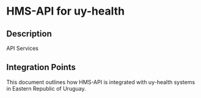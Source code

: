 # HMS-API for uy-health

## Description

API Services

## Integration Points

This document outlines how HMS-API is integrated with uy-health systems in Eastern Republic of Uruguay.
